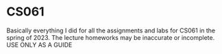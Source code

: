 # CS061
Basically everything I did for all the assignments and labs for CS061 in the spring of 2023. The lecture homeworks may be inaccurate or incomplete. USE ONLY AS A GUIDE
